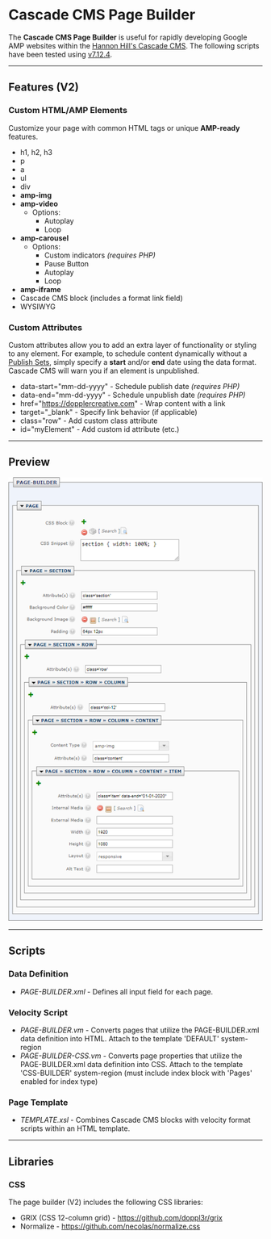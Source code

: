 # Cascade CMS Page Builder
The **Cascade CMS Page Builder** is useful for rapidly developing Google AMP websites within the [Hannon Hill's Cascade CMS](https://www.hannonhill.com/products/cascade-cms/index.html). The following scripts have been tested using [v7.12.4](https://www.hannonhill.com/cascadeserver/releases/7.12.4/index.html?utm_medium=rss).

------------

## Features (V2)

### Custom HTML/AMP Elements
Customize your page with common HTML tags or unique **AMP-ready** features.

  - h1, h2, h3
  - p
  - a
  - ul
  - div
  - **amp-img**
  - **amp-video**
    - Options:
      - Autoplay
      - Loop
  - **amp-carousel**
    - Options:
      - Custom indicators *(requires PHP)*
      - Pause Button
      - Autoplay
      - Loop
  - **amp-iframe**
  - Cascade CMS block (includes a format link field)
  - WYSIWYG

### Custom Attributes
Custom attributes allow you to add an extra layer of functionality or styling to any element. For example, to schedule content dynamically without a [Publish Sets](https://www.hannonhill.com/cascadecms/latest/content-authoring/publishing/publish-sets.html), simply specify a **start** and/or **end** date using the data format. Cascade CMS will warn you if an element is unpublished.

  - data-start="mm-dd-yyyy" - Schedule publish date *(requires PHP)*
  - data-end="mm-dd-yyyy" - Schedule unpublish date *(requires PHP)*
  - href="https://dopplercreative.com" - Wrap content with a link
  - target="_blank" - Specify link behavior (if applicable)
  - class="row" - Add custom class attribute
  - id="myElement" - Add custom id attribute (etc.)

------------

## Preview
![page builder description](https://raw.githubusercontent.com/doppl3r/cascade-cms-page-builder/master/assets/page-builder-description.png)

------------

## Scripts

### Data Definition
  - *PAGE-BUILDER.xml* - Defines all input field for each page.

### Velocity Script
  - *PAGE-BUILDER.vm* - Converts pages that utilize the PAGE-BUILDER.xml data definition into HTML. Attach to the template 'DEFAULT' system-region
  - *PAGE-BUILDER-CSS.vm* - Converts page properties that utilize the PAGE-BUILDER.xml data definition into CSS. Attach to the template 'CSS-BUILDER' system-region (must include index block with 'Pages' enabled for index type)

### Page Template
  - *TEMPLATE.xsl* - Combines Cascade CMS blocks with velocity format scripts within an HTML template.

------------

## Libraries

### CSS
The page builder (V2) includes the following CSS libraries:
  - GRIX (CSS 12-column grid) - https://github.com/doppl3r/grix
  - Normalize - https://github.com/necolas/normalize.css
